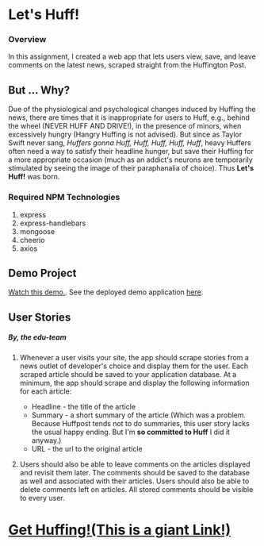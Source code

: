 # **Let's Huff!**

### Overview

In this assignment, I created a web app that lets users view, save, and leave comments on the latest news, scraped straight from the Huffington Post.

## But ... **Why?**

Due of the physiological and psychological changes induced by Huffing the news, there are times that it is inappropriate for users to Huff, e.g., behind the wheel (NEVER HUFF AND DRIVE!), in the presence of minors, when excessively hungry (Hangry Huffing is not advised). But since as Taylor Swift never sang, _Huffers gonna Huff, Huff, Huff, Huff, Huff_, heavy Huffers often need a way to satisfy their headline hunger, but save their Huffing for a more appropriate occasion (much as an addict's neurons are temporarily stimulated by seeing the image of their paraphanalia of choice). Thus **Let's Huff!** was born.

### Required NPM Technologies

1.  express
2.  express-handlebars
3.  mongoose
4.  cheerio
5.  axios

## Demo Project

[Watch this demo.](https://youtu.be/4ltZr3VPmno). See the deployed demo application [here](http://nyt-mongo-scraper.herokuapp.com/).

## User Stories

##### By, _the edu-team_

1. Whenever a user visits your site, the app should scrape stories from a news outlet of developer's choice and display them for the user. Each scraped article should be saved to your application database. At a minimum, the app should scrape and display the following information for each article:

   - Headline - the title of the article
   - Summary - a short summary of the article (Which was a problem. Because Huffpost tends not to do summaries, this user story lacks the usual happy ending. But I'm **so committed to Huff** I did it anyway.)
   - URL - the url to the original article

2. Users should also be able to leave comments on the articles displayed and revisit them later. The comments should be saved to the database as well and associated with their articles. Users should also be able to delete comments left on articles. All stored comments should be visible to every user.

# [Get Huffing!(This is a giant Link!)]()
